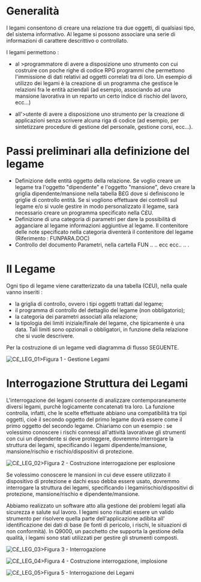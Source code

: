 # Generalità
I legami consentono di creare una relazione tra due oggetti, di qualsiasi tipo, del sistema informativo. Al legame si possono associare una serie di informazioni di carattere descrittivo o controllato.

I legami permettono : 

- al >programmatore di avere a disposizione uno strumento con cui costruire con poche righe di codice RPG programmi che permettono l'immissione di dati relativi ad  oggetti correlati tra di loro. Un esempio di utilizzo dei legami è la creazione di un programma che gestisce le relazioni fra le entità aziendali (ad esempio, associando ad una mansione lavorativa in un reparto un certo indice di rischio del lavoro, ecc...)

- all'>utente di avere a disposizione uno strumento per la creazione di applicazioni senza scrivere alcuna riga di codice (ad esempio, per sintetizzare procedure di gestione del personale, gestione corsi, ecc...).


# Passi preliminari alla definizione del legame

- Definizione delle entità oggetto della relazione.
Se voglio creare un legame tra l'oggetto "dipendente" e l'oggetto "mansione", devo creare la griglia dipendente/mansione nella tabella B£G dove si definiscono le griglie di controllo entità.
Se si vogliono effettuare dei controlli sul legame e/o si vuole gestire in modo personalizzato il  legame, sarà necessario creare un programma specificato nella C£U.
- Definizione di una categoria di parametri per dare la possibilità di agganciare al legame informazioni aggiuntive al legame.
Il contenitore delle note specificato nella categoria diventerà il contenitore del legame (Riferimento :  FUNPARA.DOC)
- Controllo del documento Parametri, nella cartella FUN .. .. ecc  ecc.. .. .


# Il Legame
Ogni tipo di legame viene caratterizzato da una tabella (C£U), nella quale vanno inseriti : 

- la griglia di controllo, ovvero i tipi oggetti trattati dal legame;
- il programma di controllo del dettaglio del legame (non obbligatorio);
- la categoria dei parametri associati alla relazione;
- la  tipologia dei limiti iniziale/finale del legame, che tipicamente è una data. Tali limiti sono opzionali o obbligatori, in funzione della relazione che si vuole descrivere.

Per la costruzione di un legame vedi diagramma di flusso SEGUENTE.


![C£_LEG_01](http://localhost:3000/immagini/C£LEGA/CX_LEG_01.png)>Figura 1 - Gestione Legami

# Interrogazione Struttura dei Legami
L'interrogazione dei legami consente di analizzare contemporaneamente diversi legami, purchè logicamente concatenati tra loro.
La funzione controlla, infatti, che le scelte effettuate abbiano una compatibilità tra tipi oggetti, cioè il secondo oggetto del primo legame dovrà essere come il primo oggetto del secondo legame. Chiariamo con un esempio :  se volessimo conoscere i rischi connessi all'attività lavorativae gli strumenti con cui un dipendente si deve proteggere, dovremmo interrogare la struttura dei legami, specificando i legami dipendente/mansione, mansione/rischio e rischio/dispositivi di protezione.

![C£_LEG_02](http://localhost:3000/immagini/C£LEGA/CX_LEG_02.png)>Figura 2 -  Costruzione interrogazione  per esplosione

Se volessimo conoscere le mansioni in cui deve essere utilizzato il dispositivo di protezione e dachi esso debba essere usato, dovremmo interrogare la struttura dei legami, specificando i legamirischio/dispositivi di protezione, mansione/rischio e dipendente/mansione.

Abbiamo realizzato un software atto alla gestione dei problemi legati alla sicurezza e salute sul lavoro.
I legami sono risultati essere un valido strumento per risolvere quella parte dell'applicazione adibita all' identificazione dei dati di base (le fonti di pericolo, i rischi, le situazioni di non conformità).
In Q9000, un pacchetto che supporta la gestione della qualità, i legami sono stati utilizzati per gestire gli strumenti composti.

![C£_LEG_03](http://localhost:3000/immagini/C£LEGA/CX_LEG_03.png)>Figura 3 - Interrogazione

![C£_LEG_04](http://localhost:3000/immagini/C£LEGA/CX_LEG_04.png)>Figura 4 - Costruzione interrogazione, implosione

![C£_LEG_05](http://localhost:3000/immagini/C£LEGA/CX_LEG_05.png)>Figura 5 - Interrogazione dei Legami
